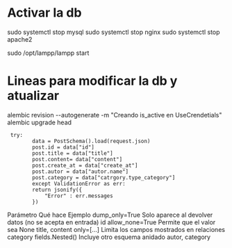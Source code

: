 # Activar la db
sudo systemctl stop mysql 
sudo systemctl stop nginx
sudo systemctl stop apache2

sudo /opt/lampp/lampp start


# Lineas para modificar la db y atualizar
alembic revision --autogenerate -m "Creando is_active en UseCrendetials"
alembic upgrade head


     try:
            data = PostSchema().load(request.json)
            post.id = data["id"]
            post.title = data["title"]
            post.content= data["content"]
            post.create_at = data["create_at"]
            post.autor = data["autor.name"]
            post.category = data["catrgory.type_category"]
            except ValidationError as err:
            return jsonify({
                "Error" : err.messages
            })

 
Parámetro	            Qué hace	                                     Ejemplo
dump_only=True	Solo aparece al devolver datos (no se acepta en entrada)	id
allow_none=True	Permite que el valor sea None	                      title, content
only=[...]	      Limita los campos mostrados en relaciones	              category
fields.Nested()	 Incluye otro esquema anidado	                     autor, category